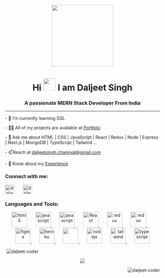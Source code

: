 <div align="center">
  <img src="https://media.giphy.com/media/M9gbBd9nbDrOTu1Mqx/giphy.gif" width="200"/>
<h1 align="center" >Hi 
    <img src="https://i.giphy.com/media/w1OBpBd7kJqHrJnJ13/giphy.webp" width="40" />
    I am Daljeet Singh</h1>
<h3 align="center" >A passionate MERN Stack Developer From India</h3>
    </div>
<hr></hr>

<p>- 🌱 I’m currently learning SQL </p>
<p>- 👨‍💻 All of my projects are available at <a href="https://daljeet-coder.github.io" target="_blank" >Portfolio </a> </p>
<p>- 💬 Ask me about <span> HTML | CSS | JavaScript | React | Redux | Node | Express | Next.js | MongoDB | TypeScript | Tailwind ...  </span> </p>
<p>- 📫Reach at <a href="https://gmail.com">daljeetsingh.chamiyal@gmail.com </a> </p>
<p>- 📄 Know about my <a href="https://drive.google.com/file/d/1exunc4JK1qGaOS0lxAnfiaPFX5JPfxLd/view?usp=share_link">Experience</a></p>

<h3 align="left">Connect with me:</h3>
<p align="left">
    <a href="https://www.linkedin.com/in/daljeet-singh-61250723a" target="_blank"><img align="center" src="https://user-images.githubusercontent.com/80110392/210498286-920fb2df-fce4-405c-8880-82a5453051dd.svg" alt="daljeet singh" width="30" /></a> &nbsp &nbsp &nbsp
    <a href="https://twitter.com/D_s_champ" target="_blank"><img align="center" src="https://user-images.githubusercontent.com/80110392/210498101-439574ae-bdb7-49d4-b56d-98154c3fce0d.svg" alt="daljeet singh" width="30" /></a> &nbsp &nbsp &nbsp
</p>

<h3 align="left">Languages and Tools:</h3>
<p  align="center">
    <a href="https://www.w3.org/html/" target="_blank" rel="noreferrer"> <img src="https://user-images.githubusercontent.com/80110392/210499593-ca8b2ba2-c9c1-40d9-b358-a99e3ab2b4bc.svg" alt="html5" width="50" ></a> &nbsp &nbsp &nbsp
    <a href="https://www.w3schools.com/css/" target="_blank" rel="noreferrer"><img src="https://user-images.githubusercontent.com/80110392/210498458-d17c5a52-f76d-4f2e-b00e-fe52dca02313.svg" alt="javascript" width="50" /> </a> &nbsp &nbsp &nbsp
    <a href="https://developer.mozilla.org/en-US/docs/Web/JavaScript" target="_blank" rel="noreferrer"><img src="https://user-images.githubusercontent.com/80110392/210498475-7c5470b5-9ac0-49fc-a086-100f5abf8733.svg" alt="javascript" width="50" /> </a> &nbsp &nbsp &nbsp
    <a href="https://reactjs.org/" target="_blank" rel="noreferrer"><img src="https://user-images.githubusercontent.com/80110392/210498509-583509e4-6fba-44c5-9c62-2550b3c03a1e.svg" alt="React" height="50" width="50" /> </a> &nbsp &nbsp &nbsp
    <a href="https://https://redux.js.org" target="_blank" rel="noreferrer"> <img src="https://user-images.githubusercontent.com/80110392/210501305-35907fe5-ffb0-4feb-ab44-cff59dabc865.svg" alt="redux" height="50" width="50" /> </a> &nbsp &nbsp &nbsp
  <a href="https://https://redux.js.org" target="_blank" rel="noreferrer"> <img src="https://user-images.githubusercontent.com/80110392/211145634-b6732f40-2e9f-48bc-bbab-e2d344a30041.svg" alt="redux" height="50" width="50" /> </a> &nbsp &nbsp &nbsp
    <a href="https://www.figma.com/" target="_blank" rel="noreferrer"> <img src="https://user-images.githubusercontent.com/80110392/210502569-a5c19368-14c3-473b-829c-fbb050b42f4e.svg" alt="figma" height="50" width="50" /> </a> &nbsp &nbsp &nbsp
    <a href="https://heroku.com" target="_blank" rel="noreferrer"> <img src="https://user-images.githubusercontent.com/80110392/210502627-042662ed-f5cb-4ede-b978-cfa98ef641b5.svg" alt="heroku" height="50" width="50" /> </a> &nbsp &nbsp &nbsp
    <a href="https://www.mongodb.com/" target="_blank" rel="noreferrer"> <img src="https://user-images.githubusercontent.com/80110392/210502706-9c859b39-3d3b-4a09-8676-f466af060b6c.svg" lt="mongodb" height="50" width="50" /> </a> &nbsp &nbsp &nbsp
    <a href="https://nodejs.org" target="_blank" rel="noreferrer"> <img src="https://user-images.githubusercontent.com/80110392/210502766-3387da2b-a991-4858-b206-d65a83732f12.svg" alt="nodejs" height="50" width="50" /></a> &nbsp &nbsp &nbsp
    <a href="https://tailwindcss.com/" target="_blank" rel="noreferrer"> <img src="https://user-images.githubusercontent.com/80110392/210502839-ba898ed3-d33a-4b01-a554-15e3d25c9b9d.svg" alt="tailwind" height="50" width="50" /> </a> &nbsp &nbsp &nbsp
    <a href="https://www.typescriptlang.org/" target="_blank" rel="noreferrer"> <img src="https://user-images.githubusercontent.com/80110392/210503032-817da1a7-f7c8-4d59-b6c0-6a7e5270ca38.svg" alt="typescript" height="50" width="50" /> </a> 
    </p>

<p align="left" >&nbsp;<img  src="https://github-readme-stats.vercel.app/api?username=daljeet-coder&show_icons=true&theme=transparent&hide_border=true&locale=en" alt="daljeet-coder" /></p>

<p align="center" > <img src="https://github-readme-streak-stats.herokuapp.com?user=daljeet-coder&theme=tokyonight_duo&hide_border=true&border_radius=0)](https://git.io/streak-stats"/>
</p>

<p align="right" ><img src="https://github-readme-stats.vercel.app/api/top-langs?username=daljeet-coder&show_icons=true&theme=transparent&hide_border=true&locale=en&layout=compact" alt="daljeet-coder" /></p>

